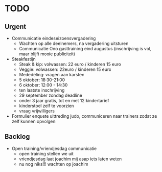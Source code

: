 # TODO
## Urgent
- Communicatie eindeseizoensvergadering
	- Wachten op alle deelnemers, na vergadering uitsturen
	- Communicatie Ono gasttraining eind augustus (inschrijving is vol, maar blijft mooie publiciteit)
- Steakfestijn
	- Steak & kip: volwassen: 22 euro / kinderen 15 euro
	- Veggie: volwassen: 22euro / kinderen 15 euro
	- Mededeling: vragen aan karsten
	- 5 oktober: 18:30-21:00
	- 6 oktober: 12:00 - 14:30
	- ten laatste inschrijving
	-  29 september zondag deadline
	- onder 3 jaar gratis, tot en met 12 kindertarief
	- kinderstoel zelf te voorzien
	- vraag vrijwilligers
- Formulier enquete uittreding judo, communiceren naar trainers zodat ze zelf kunnen opvolgen
	
## Backlog
- Open training/vriendjesdag communicatie
	- open training stellen we uit
	- vriendjesdag laat joachim mij asap iets laten weten
	- nu nog niks!!! wachten op joachim
<!--stackedit_data:
eyJoaXN0b3J5IjpbLTE0NTA0NzEzODUsMTY2NjI4MjYwNiwtNz
UwMjUyNjkyLDIxNjQ1ODI0NSwyMTUwNzY0MzMsLTM0Njc3Mzg5
OCwxNjk4Nzc2MDk3LDE2OTg3NzYwOTcsMTg1MDc1MDA4MywxND
U4Mzk4ODQ0LC0zNTU0MTUzMjYsNDMxNDc5NzgsLTIxMTcwMDgy
MTksNzA4Mjg2ODU4LDE1NjQ1MDM0MzFdfQ==
-->